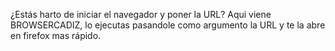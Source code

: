 ¿Estás harto de iniciar el navegador y poner la URL? Aqui viene BROWSERCADIZ, lo ejecutas pasandole como argumento la URL y te la abre en firefox mas rápido.
